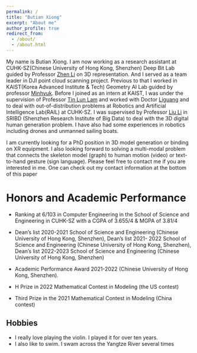 ```yaml
---
permalink: /
title: "Butian Xiong"
excerpt: "About me"
author_profile: true
redirect_from: 
  - /about/
  - /about.html
---
```


My name is Butian Xiong. I am now working as a research assistant at CUHK-SZ(Chinese University of Hong Kong, Shenzhen) Deep Bit Lab guided by Professor [Zhen Li](https://mypage.cuhk.edu.cn/academics/lizhen/) on 3D representation. And I served as a team leader in DJI point cloud scanning project. Previous to that I worked in KAIST(Korea Advanced Institute & Tech) Geometry AI Lab guided by professor [Minhyuk](https://mhsung.github.io/). Before I joined as an intern at KAIST, I was under the supervision of Professor [Tin Lun Lam](https://sites.google.com/site/lamtinlun) and worked with Doctor [Liguang](https://sites.google.com/view/zhouliguang/home) and to deal with out-of-distribution problems at Robotics and Artificial Intelligence Lab(RAIL) at CUHK-SZ. I was supervised by Professor [Liu Li](https://liliu-avril.github.io/) in SRIBD (Shenzhen Research Institute of Big Data) to deal with the 3D digital human generation problem. I have also had some experiences in robotics including drones and unmanned sailing boats.

I am currently looking for a PhD position in 3D model generation or binding on XR equipment. I also looking forward to solving a multi-modal problem that connects the skeleton model (graph) to human motion (video) or text-to-hand gesture (sign language). Please feel free to contact me if you are interested in me. One can check out my contact information at the bottom of this paper


Honors and Academic Performance
======
- Ranking at 6/103 in Computer Engineering in the School of Science and Engineering in CUHK-SZ with a CGPA of 3.655/4 & MGPA of 3.81/4
- Dean’s list 2020-2021 School of Science and Engineering (Chinese University of Hong Kong, Shenzhen), Dean’s list 2021- 2022 School of Science and Engineering (Chinese University of Hong Kong, Shenzhen), Dean’s list 2022-2023 School of Science and Engineering (Chinese University of Hong Kong, Shenzhen)
  
- Academic Performance Award 2021-2022 (Chinese University of Hong Kong, Shenzhen).
- H Prize in 2022 Mathematical Contest in Modeling (the US contest)
- Third Prize in the 2021 Mathematical Contest in Modeling (China contest)


## Hobbies
- I really love playing the violin. I played it for over ten years.
- I also like to swim. I swam across the Yangtze River several times